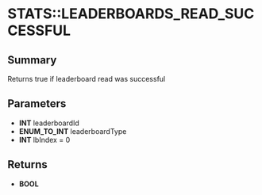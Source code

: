 # STATS::LEADERBOARDS_READ_SUCCESSFUL

## Summary
Returns true if leaderboard read was successful

## Parameters
* **INT** leaderboardId
* **ENUM_TO_INT** leaderboardType
* **INT** lbIndex = 0

## Returns
* **BOOL**